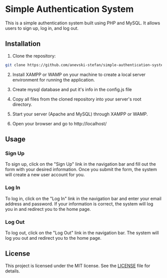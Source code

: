 
# Simple Authentication System

This is a simple authentication system built using PHP and MySQL. It allows users to sign up, log in, and log out.




## Installation

1. Clone the repository:

```bash
git clone https://github.com/anevski-stefan/simple-authentication-system.git

```

2. Install XAMPP or WAMP on your machine to create a local server environment for running the application.

3. Create mysql database and put it's info in the config.js file

4. Copy all files from the cloned repository into your server's root directory.

5. Start your server (Apache and MySQL) through XAMPP or WAMP.

6. Open your browser and go to http://localhost/



## Usage

### Sign Up

To sign up, click on the "Sign Up" link in the navigation bar and fill out the form with your desired information. Once you submit the form, the system will create a new user account for you.

### Log In

To log in, click on the "Log In" link in the navigation bar and enter your email address and password. If your information is correct, the system will log you in and redirect you to the home page.

### Log Out

To log out, click on the "Log Out" link in the navigation bar. The system will log you out and redirect you to the home page.


## License

This project is licensed under the MIT license. See the [LICENSE](./LICENSE) file for details.
